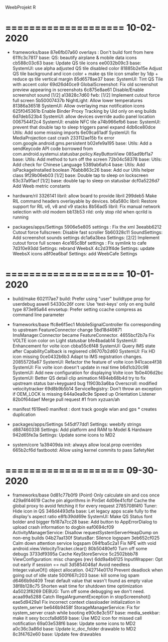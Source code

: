 
WeebProjekt R


====================
     10-02-2020
====================


   * frameworks/base
87e6fb07a60 overlays : Don't build font from here
611fc3c7817 base: QS: beautify airplane & mobile data icons
cb588c03c63 base: Update QS tile icons
ee0032b09c3 base: SystemUI: use alpha adjusted QS tile disabled color
81885b2e15e Adjust QS tile background and icon color + make qs tile icon smaller by 1dp + reduce qs tile vertical margin
85d6578ae37 base: SystemUI: Tint QS Tile with accent color
69d26d40ce9 GlobalScreenshot: Fix old screenshot preview appearing in screenshots
6c875e8ae61 Disable/Enable screenshot sound [1/2]
a13828c7d60 fwb: [1/2] Implement cutout force full screen
5b50007437b NightLight: Allow lower temperatures
81386a36518 SystemUI: Allow overlaying max notification icons
625f045361b Enable Binder Proxy Tracking by Uid only on eng builds
6d7deb523b4 SystemUI: allow devices override audio panel location
0067544f2c4 SystemUI: enable NFC tile
a74b966efb6 base: SystemUI: prevent that double tap to sleep triggers panel expand
4db6ce80dce Utils: Add some missing imports
6e09ca61adf SystemUI: fix MediaProjection cast crash
233112ae15b fix error com.google.android.gms.persistent
b02efe9a195 base: Utils: Add a sendKeycode API code borrowed from com.android.systemui.statusbar.policy.KeyButtonView
085ad9bf1a7 base: Utils: Add method to turn off the screen
72b04c58378 base: Utils: Add check for Chinese Language
5389ab6afc4 base: Utils: Add isPackageInstalled boolean
76abb863c26 base: Add our Utils helper class
9f29b06eb03 [1/2] base: Double tap to sleep on lockscreen
63c37a91acf [1/2] base: double tap to sleep on statusbar
dcf0a5226d7 Add Weeb metric constants

   * hardware/ril
3326141 libril: allow board to provide libril
299deb5 Make RIL command headers overlayable by devices.
b6a580c libril: Restore support for RIL v6, v8 and v9 stacks
8b56ad5 libril: Fix manual network selection with old modem
bb13b53 rild: only stop rild when qcrild is running

   * packages/apps/Settings
5906e5e805 settings : Fix the xml
3eeabb6212 Cutout force fullscreen: Disable fast scroller
5b60328c11 SoundSettings: Add screenshot sounds settings
dc1a6a3bea Settings: [2/2] Implement cutout force full screen
4ce165c8bf settings : Fix symlink to cafe
7d310e93dd Settings: rebrand WeebsX
4c2d31f4de Settings: update WeebsX icons
a8f0ea6baf Settings: add WeebCafe Settings

====================
     10-01-2020
====================


   * build/make
602117ae7 build: Prefer using "user" buildtype prop for userdebug aswell
54330c26f core: Use 'test-keys' only on eng build type
873e95a64 envsetup: Prefer setting ccache compress as command line parameter

   * frameworks/base
ffc8e6f5ec1 MobileSignalController fix corresponding to upstream FeatureConnector change
5bd18d49871 ImsManager.Connector became FeatureConnector.
4655bcf2b7a Fix VOLTE icon color on Light statusbar
bfe4badab14 SystemUI: Enhancement for volte icon
cbba55c6f48 SystemUI: Query IMS state after CapabilityCallback is regisered
c86707b2d60 SystemUI: Fix HD icon missing
0ce0432b6b3 Adapt to IMS registration changes.
20855726a67 SystemUI: Refactor the feature of volte icon
941cace4f38 SystemUI: Fix volte icon doesn't update in real time
b6d1cb20c98 SystemUI: Add new configuration for displaying Volte icon
1b0e406d2bc SystemUI: Better QS detail clip animation
f494eb68b4d try to fix upstream status bar+keyguard bug
11903b3a6ba Overscroll: modified velocitytracker
69d8b9b5b14 ServiceRegistry: Don't throw an exception if OEM_LOCK is missing
644a0ea8c9e Speed up Orientation Listener
82b0f64daef Merge pull request #1 from xyzuan/ah

   * manifest
f619ee0 manifest : dont track google wlan and gps * creates duplication

   * packages/apps/Settings
545df77dd1 Settings: weebify strings
d887460338 Settings: Add platform and RAM to Model & Hardware
942d65fe3a Settings: Update some icons to MD2

   * system/core
1a39409da init: always allow local.prop overrides
665b2cf6d fastbootd: Allow using kernel commits to pass SafetyNet

====================
     09-30-2020
====================


   * frameworks/base
0d81c77b0f9 (Point) Only calculate sin and cos once
429a6f44619 Cache pin algorithms in PinSet
4d06e41cfbf Cache the global proxy to avoid fetching it for every request
2785708f4f0 Tuner: Hide icon in QS
346d4493dfa base: Let legacy apps scale fully to the display's aspect ratio
e8fb39dd69e SystemUI: Make QS Status font bolder and bigger
fb187a7cc28 base: Add button to AppErrorDialog to upload crash information to dogbin
eaf0694cf09 ActivityManagerService: Disallow requestSystemServerHeapDump on non-eng builds
04b27aa130f StatusBar: Silence logspam
3eb652cf025 Calm down attention service logspam
094fba5c2a1 Fix NPE with void android.view.VelocityTracker.clear()
80b50480ef0 Turn off some debugs
3733df9395a Cache KeyStoreService
5c2502bbb78 ViewConfiguration: misc changes (rev)
6dd9a4b6125 InputWrapper: Opt out early if session == null
3d5854046af Avoid needless Integer.valueOf() object allocation.
042714e017d Prevent deadlock when going out of idle state
500f667c203 base: kill some log spam
d6466b9d409 Treat default value that wasn't found as empty value
38f8b128c75 Shorten wait time for shutdown time optimization
4a5023f8269 DEBUG: Turn off some debugging we don't need.
acaa99a5288 Catch IllegalArgumentException in stopScreenshot()
eae5d9429a1 Fix incorrect context classloader initialization in system_server
be646b9458f StorageManagerService: Fix for system_server crash while booting
e90c8e3c5f7 base: media_seekbar: make it sexy
bcccfa8d659 base: Use MD2 icon for missed call notification
69a03e538f6 base: Update some icons to MD2
a0c36c3a86d base: Update ic_doc_folder drawable to MD2
8c3f4762e60 base: Update few drawables

